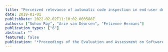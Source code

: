 ```yaml
---
title: "Perceived relevance of automatic code inspection in end-user development: A study on VBA"
date: 2019-01-01
publishDate: 2022-02-02T11:10:02.003588Z
authors: ["Sohon Roy", "Arie van Deursen", "Felienne Hermans"]
publication_types: ["6"]
abstract: ""
featured: false
publication: "*Proceedings of the Evaluation and Assessment on Software Engineering*"
---
```


